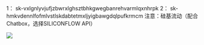 1：
sk-vxlgnlyvjufjzbwrxlghsztbhkgwegbanrehvarmlqxnhrpk
2：
sk-hmkvdennlfofmlvstlskdabtetmxljyigbawgdqlpufkrmcm
注意：硅基流动（配合Chatbox，选择SILICONFLOW API）

![](https://img.picui.cn/free/2025/02/15/67b09992d09a1.png)